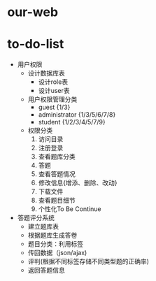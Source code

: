 # our-web
# to-do-list
- 用户权限
  - 设计数据库表
    - 设计role表
    - 设计user表
   - 用户权限管理分类
     - guest  {1/3} 
     - administrator  {1/3/5/6/7/8}      
     - student {1/2/3/4/5/7/9}  
   - 权限分类
      1. 访问目录
      2. 注册登录
      3. 查看题库分类
      4. 答题
      5. 查看答题情况
      6. 修改信息{增添、删除、改动}
      7. 下载文件
      8. 查看题目细节
      9. 个性化To Be Continue    
- 答题评分系统
     - 建立题库表
     - 根据题库生成答卷
     - 题目分类：利用标签
     - 传回数据（json/ajax)
     - 评判(根据不同标签存储不同类型题的正确率)
     - 返回答题信息
    
